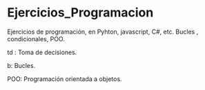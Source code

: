 # Ejercicios_Programacion
Ejercicios de programación, en Pyhton, javascript, C#, etc. Bucles , condicionales, POO.

td : Toma de decisiones.

b: Bucles.

POO: Programación orientada a objetos.
